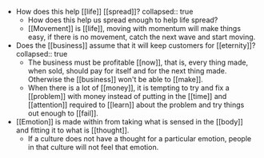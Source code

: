 - How does this help [[life]] [[spread]]?
  collapsed:: true
	- How does this help us spread enough to help life spread?
	- [[Movement]] is [[life]], moving with momentum will make things easy, if there is no movement, catch the next wave and start moving.
- Does the [[business]] assume that it will keep customers for [[eternity]]?
  collapsed:: true
	- The business must be profitable [[now]], that is, every thing made, when sold, should pay for itself and for the next thing made. Otherwise the [[business]] won't be able to [[make]].
	- When there is a lot of [[money]], it is tempting to try and fix a [[problem]] with money instead of putting in the [[time]] and [[attention]] required to [[learn]] about the problem and try things out enough to [[fail]].
- [[Emotion]] is made within from taking what is sensed in the [[body]] and fitting it to what is [[thought]].
	- If a culture does not have a thought for a particular emotion, people in that culture will not feel that emotion.